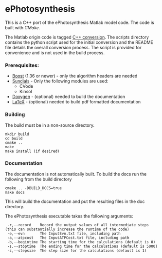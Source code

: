 # ePhotosynthesis

This is a C++ port of the ePhotosynthesis Matlab model code. The code is built with
*CMake*.

The Matlab origin code is tagged [C++ conversion](https://github.com/cropsinsilico/ePhotosynthesis/releases/tag/1.0.0). The scripts
directory contains the python script used for the initial conversion and the README file details the overall conversion process.
The script is provided for convenience and is not used in the build process.

### Prerequisites:
- [Boost](https://www.boost.org/) (1.36 or newer) - only the algorithm headers are needed
- [Sundials](https://computing.llnl.gov/projects/sundials) - Only the following modules are used:
  - CVode
  - Kinsol
- [Doxygen](https://www.doxygen.nl/index.html) - (optional) needed to build the documentation
- [LaTeX](https://www.latex-project.org/) - (optional) needed to build pdf formatted documentation

### Building
The build must be in a non-source directory.
```
mkdir build
cd build
cmake ..
make
make install (if desired)
```

### Documentation
The documentation is not automatically built. To build the docs run the following from the build directory
```
cmake .. -DBUILD_DOCS=true
make docs
```

This will build the documentation and put the resulting files in the doc directory.

The ePhotosynthesis executable takes the following arguments:
```
 -r,--record    Record the output values of all intermediate steps (this can substantially increase the runtime of the code)
 -e,--evn       The InputEvn.txt file, including path
 -a,--atpcost   The InputATPCost.txt file, including path
 -b,--begintime The starting time for the calculations (default is 0)
 -s,--stoptime  The ending time for the calculations (default is 5000)
 -z,--stepsize  The step size for the calculations (default is 1)
```